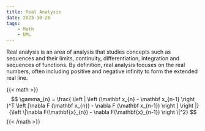 ```yaml
---
title: Real Analysis
date: 2023-10-26
tags: 
    - Math
    - UML
---
```

Real analysis is an area of analysis that studies concepts such as sequences and their limits, continuity, differentiation, integration and sequences of functions. By definition, real analysis focuses on the real numbers, often including positive and negative infinity to form the extended real line.

{{< math >}}
$$
\gamma_{n} = \frac{ \left | \left (\mathbf x_{n} - \mathbf x_{n-1} \right )^T \left [\nabla F (\mathbf x_{n}) - \nabla F (\mathbf x_{n-1}) \right ] \right |}{\left \|\nabla F(\mathbf{x}_{n}) - \nabla F(\mathbf{x}_{n-1}) \right \|^2}
$$
{{< /math >}}